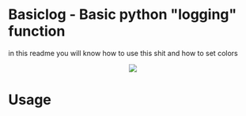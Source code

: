 # Basiclog - Basic python "logging" function 
in this readme you will know how to use this shit and how to set colors

<p align="center">
  <img src="https://i.ibb.co/WzGV2Gt/Code-29l-AR6-YQf-H.png">
</p>

# Usage
